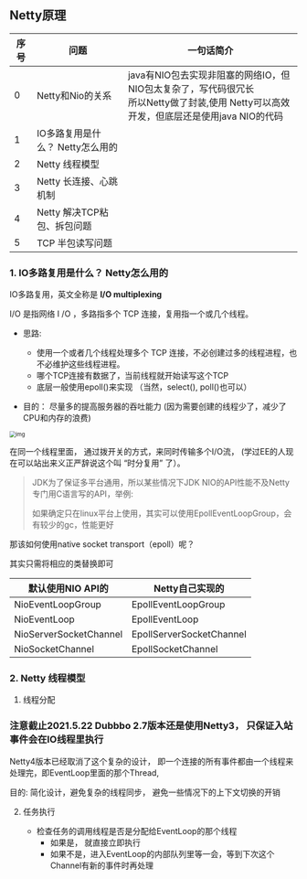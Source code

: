 ## Netty原理

| 序号 | 问题                             | 一句话简介                                                   |
| ---- | -------------------------------- | ------------------------------------------------------------ |
| 0    | Netty和Nio的关系                 | java有NIO包去实现非阻塞的网络IO，但NIO包太复杂了，写代码很冗长<br>所以Netty做了封装,使用 Netty可以高效开发，但底层还是使用java NIO的代码 |
| 1    | IO多路复用是什么？ Netty怎么用的 |                                                              |
| 2    | Netty 线程模型                   |                                                              |
| 3    | Netty 长连接、心跳机制           |                                                              |
| 4    | Netty 解决TCP粘包、拆包问题      |                                                              |
| 5    | TCP 半包读写问题                 |                                                              |

### 1. IO多路复用是什么？ Netty怎么用的

IO多路复用，英文全称是 **I/O multiplexing**

I/O 是指网络 I /O ，多路指多个 TCP 连接，复用指一个或几个线程。

- 思路:   
  - 使用一个或者几个线程处理多个 TCP 连接，不必创建过多的线程进程，也不必维护这些线程进程。
  - 哪个TCP连接有数据了，当前线程就开始读写这个TCP
  - 底层一般使用epoll()来实现 （当然，select(), poll()也可以）

- 目的： 尽量多的提高服务器的吞吐能力 (因为需要创建的线程少了，减少了CPU和内存的浪费)





<img src="https://pic4.zhimg.com/80/18d8525aceddb840ea4c131002716221_720w.jpg?source=1940ef5c" alt="img" style="zoom: 67%;" />

在同一个线程里面， 通过拨开关的方式，来同时传输多个I/O流， (学过EE的人现在可以站出来义正严辞说这个叫 “时分复用” 了）。

> JDK为了保证多平台通用，所以某些情况下JDK NIO的API性能不及Netty专门用C语言写的API，举例:
>
> 如果确定只在linux平台上使用，其实可以使用EpollEventLoopGroup，会有较少的gc，性能更好

那该如何使用native socket transport（epoll）呢？

其实只需将相应的类替换即可

| 默认使用NIO API的      | Netty自己实现的               |
| ---------------------- | ----------------------------- |
| NioEventLoopGroup      | EpollEventLoopGroup<br/>      |
| NioEventLoop           | EpollEventLoop<br/>           |
| NioServerSocketChannel | EpollServerSocketChannel<br/> |
| NioSocketChannel       | EpollSocketChannel            |



### 2. Netty 线程模型

1.  线程分配

   ### 注意截止2021.5.22 Dubbbo 2.7版本还是使用Netty3， 只保证入站事件会在IO线程里执行
   
   Netty4版本已经取消了这个复杂的设计， 即一个连接的所有事件都由一个线程来处理完，即EventLoop里面的那个Thread, 
   
   目的: 简化设计，避免复杂的线程同步，  避免一些情况下的上下文切换的开销
   
2. 任务执行

   - 检查任务的调用线程是否是分配给EventLoop的那个线程
     - 如果是， 就直接立即执行
     - 如果不是，进入EventLoop的内部队列里等一会，等到下次这个Channel有新的事件时再处理
